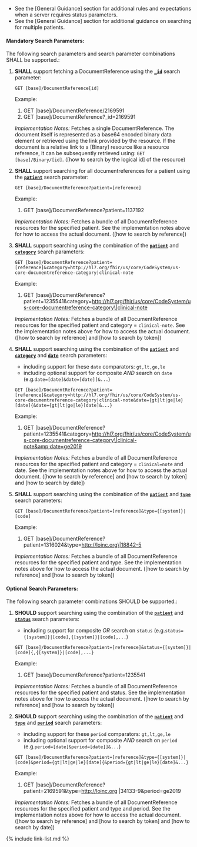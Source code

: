
- See the [General Guidance] section for additional rules and expectations when a server requires status parameters.
- See the [General Guidance] section for additional guidance on searching for multiple patients.

#### Mandatory Search Parameters:

The following search parameters and search parameter combinations SHALL be supported.:

1. **SHALL** support fetching a DocumentReference using the **[`_id`](SearchParameter-us-core-documentreference-id.html)** search parameter:

    `GET [base]/DocumentReference[id]`

    Example:
    
      1. GET [base]/DocumentReference/2169591
      1. GET [base]/DocumentReference?_id=2169591

    *Implementation Notes:* Fetches a single DocumentReference. The document itself is represented as a base64 encoded binary data element or retrieved using the link provided by the resource. If the document is a  relative link to a [Binary] resource like a resource reference, it can be subsequently retrieved using: `GET [base]/Binary/[id]`. ([how to search by the logical id] of the resource)

1. **SHALL** support searching for all documentreferences for a patient using the **[`patient`](SearchParameter-us-core-documentreference-patient.html)** search parameter:

    `GET [base]/DocumentReference?patient=[reference]`

    Example:
    
      1. GET [base]/DocumentReference?patient=1137192

    *Implementation Notes:* Fetches a bundle of all DocumentReference resources for the specified patient. See the implementation notes above for how to access the actual document. ([how to search by reference])

1. **SHALL** support searching using the combination of the **[`patient`](SearchParameter-us-core-documentreference-patient.html)** and **[`category`](SearchParameter-us-core-documentreference-category.html)** search parameters:

    `GET [base]/DocumentReference?patient=[reference]&category=http://hl7.org/fhir/us/core/CodeSystem/us-core-documentreference-category|clinical-note`

    Example:
    
      1. GET [base]/DocumentReference?patient=1235541&amp;category=http://hl7.org/fhir/us/core/CodeSystem/us-core-documentreference-category\|clinical-note

    *Implementation Notes:* Fetches a bundle of all DocumentReference resources for the specified patient and category = `clinical-note`.  See the implementation notes above for how to access the actual document. ([how to search by reference] and [how to search by token])

1. **SHALL** support searching using the combination of the **[`patient`](SearchParameter-us-core-documentreference-patient.html)** and **[`category`](SearchParameter-us-core-documentreference-category.html)** and **[`date`](SearchParameter-us-core-documentreference-date.html)** search parameters:
    - including support for these `date` comparators: `gt,lt,ge,le`
    - including optional support for composite *AND* search on `date` (e.g.`date=[date]&date=[date]]&...`)

    `GET [base]/DocumentReference?patient=[reference]&category=http://hl7.org/fhir/us/core/CodeSystem/us-core-documentreference-category|clinical-note&date={gt|lt|ge|le}[date]{&date={gt|lt|ge|le}[date]&...}`

    Example:
    
      1. GET [base]/DocumentReference?patient=1235541&amp;category=http://hl7.org/fhir/us/core/CodeSystem/us-core-documentreference-category\|clinical-note&amp;date=ge2019

    *Implementation Notes:* Fetches a bundle of all DocumentReference resources for the specified patient and category = `clinical=note` and date. See the implementation notes above for how to access the actual document. ([how to search by reference] and [how to search by token] and [how to search by date])

1. **SHALL** support searching using the combination of the **[`patient`](SearchParameter-us-core-documentreference-patient.html)** and **[`type`](SearchParameter-us-core-documentreference-type.html)** search parameters:

    `GET [base]/DocumentReference?patient=[reference]&type={[system]}|[code]`

    Example:
    
      1. GET [base]/DocumentReference?patient=1316024&amp;type=http://loinc.org\|18842-5

    *Implementation Notes:* Fetches a bundle of all DocumentReference resources for the specified patient and type. See the implementation notes above for how to access the actual document. ([how to search by reference] and [how to search by token])


#### Optional Search Parameters:

The following search parameter combinations SHOULD be supported.:

1. **SHOULD** support searching using the combination of the **[`patient`](SearchParameter-us-core-documentreference-patient.html)** and **[`status`](SearchParameter-us-core-documentreference-status.html)** search parameters:
    - including support for composite *OR* search on `status` (e.g.`status={[system]}|[code],{[system]}|[code],...`)

    `GET [base]/DocumentReference?patient=[reference]&status={[system]}|[code]{,{[system]}|[code],...}`

    Example:
    
      1. GET [base]/DocumentReference?patient=1235541

    *Implementation Notes:* Fetches a bundle of all DocumentReference resources for the specified patient and status. See the implementation notes above for how to access the actual document. ([how to search by reference] and [how to search by token])

1. **SHOULD** support searching using the combination of the **[`patient`](SearchParameter-us-core-documentreference-patient.html)** and **[`type`](SearchParameter-us-core-documentreference-type.html)** and **[`period`](SearchParameter-us-core-documentreference-period.html)** search parameters:
    - including support for these `period` comparators: `gt,lt,ge,le`
    - including optional support for composite *AND* search on `period` (e.g.`period=[date]&period=[date]]&...`)

    `GET [base]/DocumentReference?patient=[reference]&type={[system]}|[code]&period={gt|lt|ge|le}[date]{&period={gt|lt|ge|le}[date]&...}`

    Example:
    
      1. GET [base]/DocumentReference?patient=2169591&amp;type=http://loinc.org \|34133-9&amp;period=ge2019

    *Implementation Notes:* Fetches a bundle of all DocumentReference resources for the specified patient and type and period. See the implementation notes above for how to access the actual document. ([how to search by reference] and [how to search by token] and [how to search by date])

{% include link-list.md %}